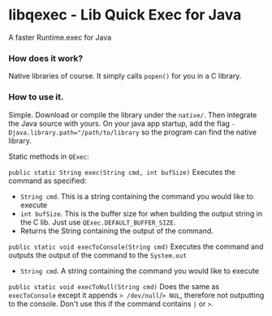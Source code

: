 # libqexec - Lib Quick Exec for Java
A faster Runtime.exec for Java

### How does it work?
Native libraries of course. It simply calls `popen()` for you in a C library.

### How to use it.
Simple. Download or compile the library under the `native/`. Then integrate the Java source with yours. On your java app startup, add the flag `-Djava.library.path="/path/to/library` so the program can find the native library.

Static methods in `QExec`:

`public static String exec(String cmd, int bufSize)`
Executes the command as specified:
- `String cmd`. This is a string containing the command you would like to execute
- `int bufSize`. This is the buffer size for when building the output string in the C lib. Just use `QExec.DEFAULT_BUFFER_SIZE`.
- Returns the String containing the output of the command.

`public static void execToConsole(String cmd)`
Executes the command and outputs the output of the command to the `System.out`
- `String cmd`. A string containing the command you would like to execute

`public static void execToNull(String cmd)`
Does the same as `execToConsole` except it appends `> /dev/null`/`> NUL`, therefore not outputting to the console. Don't use this if the command contains `|` or `>`.
